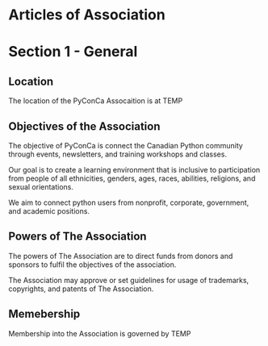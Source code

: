 Articles of Association
=======================

# Section 1 - General

## Location

The location of the PyConCa Assocaition is at TEMP

## Objectives of the Association

The objective of PyConCa is connect the Canadian Python community 
through events, newsletters, and training workshops and classes.

Our goal is to create a learning environment that is inclusive to 
participation from people of all ethnicities, genders, ages, races,
abilities, religions, and sexual orientations.

We aim to connect python users from nonprofit, corporate, government, 
and academic positions.

## Powers of The Association

The powers of The Association are to direct funds from donors and 
sponsors to fulfil the objectives of the association.

The Association may approve or set guidelines for usage of trademarks, 
copyrights, and patents of The Association.

## Memebership

Membership into the Association is governed by TEMP
